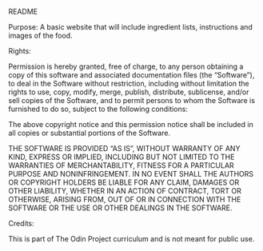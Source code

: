 README

Purpose:
A basic website that will include ingredient lists, instructions and images of the food.


Rights:

Permission is hereby granted, free of charge, to any person obtaining a copy of this software and associated documentation files (the “Software”), to deal in the Software without restriction, including without limitation the rights to use, copy, modify, merge, publish, distribute, sublicense, and/or sell copies of the Software, and to permit persons to whom the Software is furnished to do so, subject to the following conditions:

The above copyright notice and this permission notice shall be included in all copies or substantial portions of the Software.

THE SOFTWARE IS PROVIDED “AS IS”, WITHOUT WARRANTY OF ANY KIND, EXPRESS OR IMPLIED, 
INCLUDING BUT NOT LIMITED TO THE WARRANTIES OF MERCHANTABILITY, FITNESS FOR A PARTICULAR 
PURPOSE AND NONINFRINGEMENT. IN NO EVENT SHALL THE AUTHORS OR COPYRIGHT HOLDERS BE LIABLE
 FOR ANY CLAIM, DAMAGES OR OTHER LIABILITY, WHETHER IN AN ACTION OF CONTRACT, TORT OR 
OTHERWISE, ARISING FROM, OUT OF OR IN CONNECTION WITH THE SOFTWARE OR THE USE OR OTHER
 DEALINGS IN THE SOFTWARE.


Credits:

This is part of The Odin Project curriculum and is not meant for public use.
